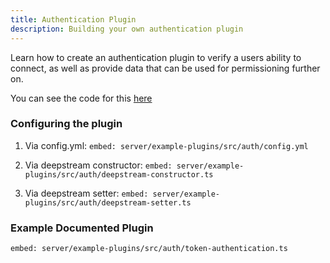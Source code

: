 ```yaml
---
title: Authentication Plugin
description: Building your own authentication plugin
---
```


Learn how to create an authentication plugin to verify a users ability to connect, as well as
provide data that can be used for permissioning further on.

You can see the code for this [here](https://github.com/deepstreamIO/deepstream.io-example-plugins)

### Configuring the plugin

1) Via config.yml:
`embed: server/example-plugins/src/auth/config.yml`

2) Via deepstream constructor:
`embed: server/example-plugins/src/auth/deepstream-constructor.ts`

3) Via deepstream setter:
`embed: server/example-plugins/src/auth/deepstream-setter.ts`

### Example Documented Plugin

`embed: server/example-plugins/src/auth/token-authentication.ts`